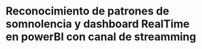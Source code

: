 # Reconocimiento de patrones de somnolencia y dashboard RealTime en powerBI con canal de streamming
